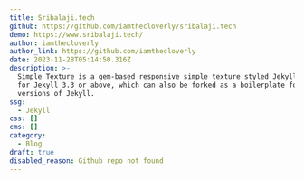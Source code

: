 ```yaml
---
title: Sribalaji.tech
github: https://github.com/iamthecloverly/sribalaji.tech
demo: https://www.sribalaji.tech/
author: iamthecloverly
author_link: https://github.com/iamthecloverly
date: 2023-11-28T05:14:50.316Z
description: >-
  Simple Texture is a gem-based responsive simple texture styled Jekyll theme
  for Jekyll 3.3 or above, which can also be forked as a boilerplate for older
  versions of Jekyll.
ssg:
  - Jekyll
css: []
cms: []
category:
  - Blog
draft: true
disabled_reason: Github repo not found
---
```

